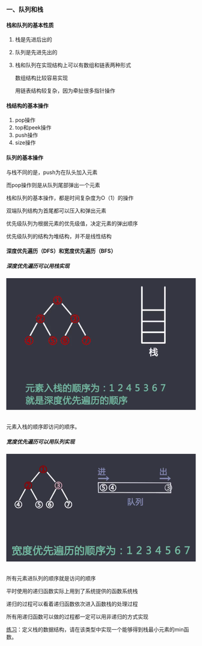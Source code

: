 ### 一、队列和栈

#### 栈和队列的基本性质

1. 栈是先进后出的

2. 队列是先进先出的

3. 栈和队列在实现结构上可以有数组和链表两种形式

   数组结构比较容易实现

   用链表结构较复杂，因为牵扯很多指针操作

#### 栈结构的基本操作

1. pop操作
2. top和peek操作
3. push操作
4. size操作

#### 队列的基本操作

与栈不同的是，push为在队头加入元素

而pop操作则是从队列尾部弹出一个元素

栈和队列的基本操作，都是时间复杂度为O（1）的操作

双端队列结构为首尾都可以压入和弹出元素

优先级队列为根据元素的优先级值，决定元素的弹出顺序

优先级队列的结构为堆结构，并不是线性结构

#### 深度优先遍历（DFS）和宽度优先遍历（BFS）

##### 深度优先遍历可以用栈实现

<div align="center"> <img src="pics/深度优先遍历.png" width="600"/> </div><br>

元素入栈的顺序即访问的顺序。

##### 宽度优先遍历可以用队列实现

<div align="center"> <img src="pics/宽度优先遍历.png" width="600"/> </div><br>

所有元素进队列的顺序就是访问的顺序

平时使用的递归函数实际上用到了系统提供的函数系统栈

递归的过程可以看着递归函数依次进入函数栈的处理过程

所有用递归函数可以做的过程都一定可以用非递归的方式实现

[练习](https://gist.github.com/Gugibv/4eee19a5a91b3a8b25d95d8d0ab75268/raw/ecc6d4f0091c28390dc8097c605956bcdc8e9524/Solution.java)：定义栈的数据结构，请在该类型中实现一个能够得到栈最小元素的min函数。




